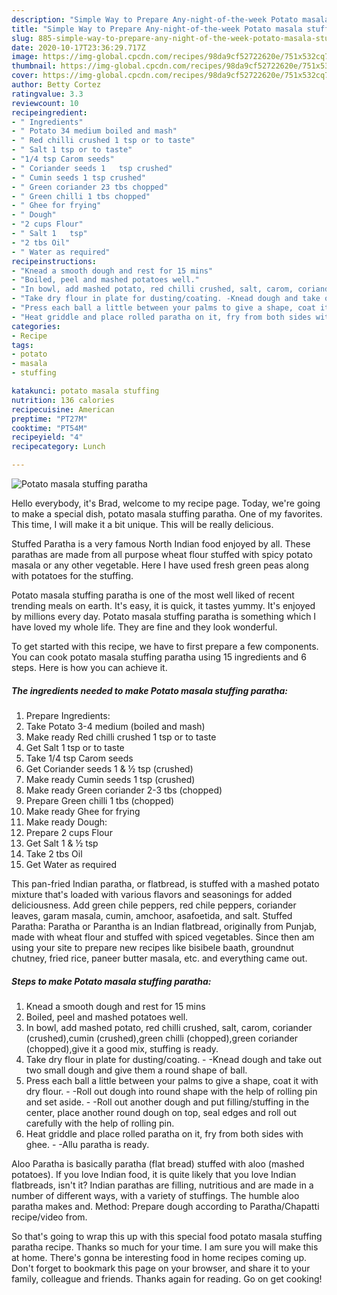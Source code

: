 ```yaml
---
description: "Simple Way to Prepare Any-night-of-the-week Potato masala stuffing paratha"
title: "Simple Way to Prepare Any-night-of-the-week Potato masala stuffing paratha"
slug: 885-simple-way-to-prepare-any-night-of-the-week-potato-masala-stuffing-paratha
date: 2020-10-17T23:36:29.717Z
image: https://img-global.cpcdn.com/recipes/98da9cf52722620e/751x532cq70/potato-masala-stuffing-paratha-recipe-main-photo.jpg
thumbnail: https://img-global.cpcdn.com/recipes/98da9cf52722620e/751x532cq70/potato-masala-stuffing-paratha-recipe-main-photo.jpg
cover: https://img-global.cpcdn.com/recipes/98da9cf52722620e/751x532cq70/potato-masala-stuffing-paratha-recipe-main-photo.jpg
author: Betty Cortez
ratingvalue: 3.3
reviewcount: 10
recipeingredient:
- " Ingredients"
- " Potato 34 medium boiled and mash"
- " Red chilli crushed 1 tsp or to taste"
- " Salt 1 tsp or to taste"
- "1/4 tsp Carom seeds"
- " Coriander seeds 1   tsp crushed"
- " Cumin seeds 1 tsp crushed"
- " Green coriander 23 tbs chopped"
- " Green chilli 1 tbs chopped"
- " Ghee for frying"
- " Dough"
- "2 cups Flour"
- " Salt 1   tsp"
- "2 tbs Oil"
- " Water as required"
recipeinstructions:
- "Knead a smooth dough and rest for 15 mins"
- "Boiled, peel and mashed potatoes well."
- "In bowl, add mashed potato, red chilli crushed, salt, carom, coriander (crushed),cumin (crushed),green chilli (chopped),green coriander (chopped),give it a good mix, stuffing is ready."
- "Take dry flour in plate for dusting/coating. -Knead dough and take out two small dough and give them a round shape of ball."
- "Press each ball a little between your palms to give a shape, coat it with dry flour. -Roll out dough into round shape with the help of rolling pin and set aside. -Roll out another dough and put filling/stuffing in the center, place another round dough on top, seal edges and roll out carefully with the help of rolling pin."
- "Heat griddle and place rolled paratha on it, fry from both sides with ghee. -Allu paratha is ready."
categories:
- Recipe
tags:
- potato
- masala
- stuffing

katakunci: potato masala stuffing 
nutrition: 136 calories
recipecuisine: American
preptime: "PT27M"
cooktime: "PT54M"
recipeyield: "4"
recipecategory: Lunch

---
```



![Potato masala stuffing paratha](https://img-global.cpcdn.com/recipes/98da9cf52722620e/751x532cq70/potato-masala-stuffing-paratha-recipe-main-photo.jpg)

Hello everybody, it's Brad, welcome to my recipe page. Today, we're going to make a special dish, potato masala stuffing paratha. One of my favorites. This time, I will make it a bit unique. This will be really delicious.

Stuffed Paratha is a very famous North Indian food enjoyed by all. These parathas are made from all purpose wheat flour stuffed with spicy potato masala or any other vegetable. Here I have used fresh green peas along with potatoes for the stuffing.

Potato masala stuffing paratha is one of the most well liked of recent trending meals on earth. It's easy, it is quick, it tastes yummy. It's enjoyed by millions every day. Potato masala stuffing paratha is something which I have loved my whole life. They are fine and they look wonderful.


To get started with this recipe, we have to first prepare a few components. You can cook potato masala stuffing paratha using 15 ingredients and 6 steps. Here is how you can achieve it.

<!--inarticleads1-->

##### The ingredients needed to make Potato masala stuffing paratha:

1. Prepare  Ingredients:
1. Take  Potato 3-4 medium (boiled and mash)
1. Make ready  Red chilli crushed 1 tsp or to taste
1. Get  Salt 1 tsp or to taste
1. Take 1/4 tsp Carom seeds
1. Get  Coriander seeds 1 &amp; ½ tsp (crushed)
1. Make ready  Cumin seeds 1 tsp (crushed)
1. Make ready  Green coriander 2-3 tbs (chopped)
1. Prepare  Green chilli 1 tbs (chopped)
1. Make ready  Ghee for frying
1. Make ready  Dough:
1. Prepare 2 cups Flour
1. Get  Salt 1 &amp; ½ tsp
1. Take 2 tbs Oil
1. Get  Water as required


This pan-fried Indian paratha, or flatbread, is stuffed with a mashed potato mixture that&#39;s loaded with various flavors and seasonings for added deliciousness. Add green chile peppers, red chile peppers, coriander leaves, garam masala, cumin, amchoor, asafoetida, and salt. Stuffed Paratha: Paratha or Parantha is an Indian flatbread, originally from Punjab, made with wheat flour and stuffed with spiced vegetables. Since then am using your site to prepare new recipes like bisibele baath, groundnut chutney, fried rice, paneer butter masala, etc. and everything came out. 

<!--inarticleads2-->

##### Steps to make Potato masala stuffing paratha:

1. Knead a smooth dough and rest for 15 mins
1. Boiled, peel and mashed potatoes well.
1. In bowl, add mashed potato, red chilli crushed, salt, carom, coriander (crushed),cumin (crushed),green chilli (chopped),green coriander (chopped),give it a good mix, stuffing is ready.
1. Take dry flour in plate for dusting/coating. - -Knead dough and take out two small dough and give them a round shape of ball.
1. Press each ball a little between your palms to give a shape, coat it with dry flour. - -Roll out dough into round shape with the help of rolling pin and set aside. - -Roll out another dough and put filling/stuffing in the center, place another round dough on top, seal edges and roll out carefully with the help of rolling pin.
1. Heat griddle and place rolled paratha on it, fry from both sides with ghee. - -Allu paratha is ready.


Aloo Paratha is basically paratha (flat bread) stuffed with aloo (mashed potatoes). If you love Indian food, it is quite likely that you love Indian flatbreads, isn&#39;t it? Indian parathas are filling, nutritious and are made in a number of different ways, with a variety of stuffings. The humble aloo paratha makes and. Method: Prepare dough according to Paratha/Chapatti recipe/video from. 

So that's going to wrap this up with this special food potato masala stuffing paratha recipe. Thanks so much for your time. I am sure you will make this at home. There's gonna be interesting food in home recipes coming up. Don't forget to bookmark this page on your browser, and share it to your family, colleague and friends. Thanks again for reading. Go on get cooking!
